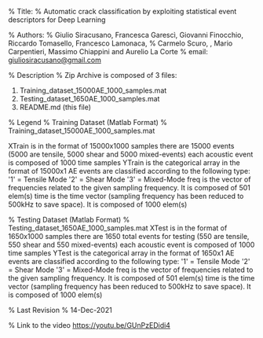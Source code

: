 % Title:
% Automatic crack classification by exploiting statistical event descriptors for Deep Learning

% Authors:
% Giulio Siracusano, Francesca Garescì, Giovanni Finocchio, Riccardo Tomasello, Francesco Lamonaca, 
% Carmelo Scuro, , Mario Carpentieri, Massimo Chiappini and Aurelio La Corte
% email: giuliosiracusano@gmail.com

% Description
% Zip Archive is composed of 3 files:
1. Training_dataset_15000AE_1000_samples.mat
2. Testing_dataset_1650AE_1000_samples.mat
3. README.md (this file)

% Legend
% Training Dataset (Matlab Format)
% Training_dataset_15000AE_1000_samples.mat

XTrain is in the format of 15000x1000 samples
       there are 15000 events (5000 are tensile, 5000 shear and 5000 mixed-events)
       each acoustic event is composed of 1000 time samples
YTrain is the categorical array in the format of 15000x1
       AE events are classified according to the following type: 
       '1' = Tensile Mode
       '2' = Shear Mode
       '3' = Mixed-Mode
freq   is the vector of frequencies related to the given sampling frequency. It is composed of 501 elem(s)
time   is the time vector (sampling frequency has been reduced to 500kHz to save space). It is composed of 1000 elem(s)

% Testing Dataset (Matlab Format)
% Testing_dataset_1650AE_1000_samples.mat
XTest is in the format of 1650x1000 samples
       there are 1650 total events for testing (550 are tensile, 550 shear and 550 mixed-events)
       each acoustic event is composed of 1000 time samples
YTest is the categorical array in the format of 1650x1
       AE events are classified according to the following type: 
       '1' = Tensile Mode
       '2' = Shear Mode
       '3' = Mixed-Mode
freq   is the vector of frequencies related to the given sampling frequency. It is composed of 501 elem(s)
time   is the time vector (sampling frequency has been reduced to 500kHz to save space). It is composed of 1000 elem(s)

% Last Revision
% 14-Dec-2021			

% Link to the video
https://youtu.be/GUnPzEDidi4
